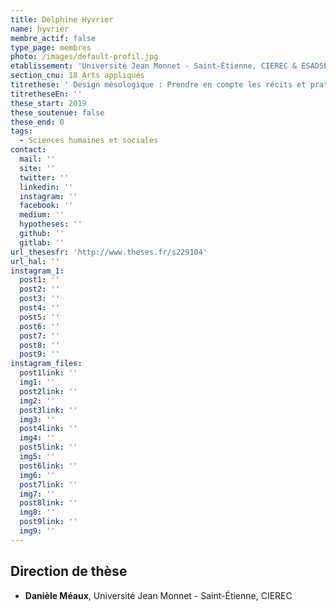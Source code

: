 ```yaml
---
title: Delphine Hyvrier
name: hyvrier
membre_actif: false
type_page: membres
photo: /images/default-profil.jpg
etablissement: 'Université Jean Monnet - Saint-Étienne, CIEREC & ESADSE, laboratoire DDL'
section_cnu: 18 Arts appliqués
titrethese: ' Design mésologique : Prendre en compte les récits et pratiques de la nature dans l''aménagement du territoire en temps de crise écologique'
titretheseEn: ''
these_start: 2019
these_soutenue: false
these_end: 0
tags:
  - Sciences humaines et sociales
contact:
  mail: ''
  site: ''
  twitter: ''
  linkedin: ''
  instagram: ''
  facebook: ''
  medium: ''
  hypotheses: ''
  github: ''
  gitlab: ''
url_thesesfr: 'http://www.theses.fr/s229104'
url_hal: ''
instagram_1:
  post1: ''
  post2: ''
  post3: ''
  post4: ''
  post5: ''
  post6: ''
  post7: ''
  post8: ''
  post9: ''
instagram_files:
  post1link: ''
  img1: ''
  post2link: ''
  img2: ''
  post3link: ''
  img3: ''
  post4link: ''
  img4: ''
  post5link: ''
  img5: ''
  post6link: ''
  img6: ''
  post7link: ''
  img7: ''
  post8link: ''
  img8: ''
  post9link: ''
  img9: ''
---
```


<!-- Supprimer les parties non remplies (supprimer les blocks de lang s'il n'y a pas deux langues). Tu es libre d'ajouter ce que tu veux à cette partie -->

## Direction de thèse

* **Danièle Méaux**, Université Jean Monnet - Saint-Étienne, CIEREC
